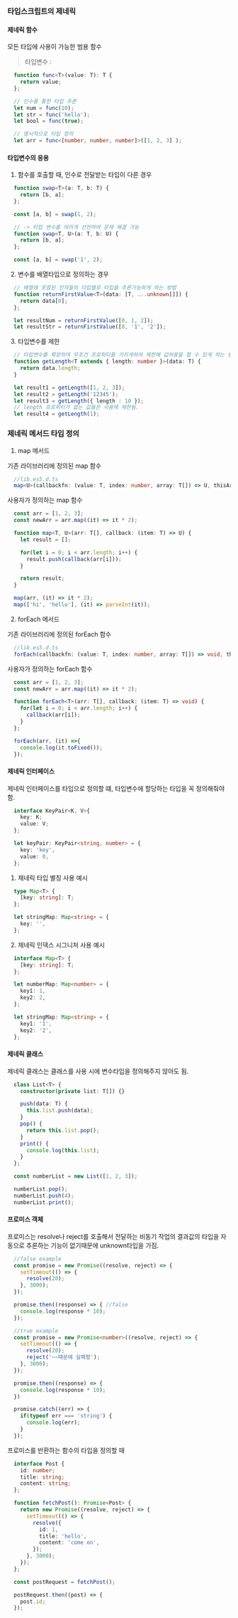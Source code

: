 ### 타입스크립트의 제네릭

#### 제네릭 함수

모든 타입에 사용이 가능한 범용 함수

> 타입변수 : <T>

```typescript
  function func<T>(value: T): T {
    return value;
  };

  // 인수를 통한 타입 추론
  let num = func(10);
  let str = func('hello');
  let bool = func(true);

  // 명시적으로 타입 정의
  let arr = func<[number, number, number]>([1, 2, 3] );
```

#### 타입변수의 응용

1. 함수를 호출할 때, 인수로 전달받는 타입이 다른 경우

```typescript
  function swap<T>(a: T, b: T) {
    return [b, a];
  };

  const [a, b] = swap(1, 2);

  // -> 타입 변수를 여러개 선언하여 문제 해결 가능
  function swap<T, U>(a: T, b: U) {
    return [b, a];
  };

  const [a, b] = swap('1', 2);
```
2. 변수를 배열타입으로 정의하는 경우

```typescript
  // 배열에 포함된 인자들의 타입별로 타입을 추론가능하게 하는 방법
  function returnFirstValue<T>(data: [T, ...unknown[]]) {
    return data[0];
  };

  let resultNum = returnFirstValue([0, 1, 2]);
  let resultStr = returnFirstValue([0, '1', '2']);
```

3. 타입변수를 제한

```typescript
  // 타입변수를 확장하여 무조건 프로퍼티를 가지게하여 제한해 값허용을 할 수 있게 하는 방법
  function getLength<T extends { length: number }>(data: T) {
    return data.length;
  }

  let result1 = getLength([1, 2, 3]);
  let result2 = getLength('12345');
  let result3 = getLength({ length : 10 });
  // length 프로퍼티가 없는 값들은 사용에 제한됨.
  let result4 = getLength(1);
```

### 제네릭 메서드 타입 정의

1. map 메서드

기존 라이브러리에 정의된 map 함수

```typescript
  //lib.es5.d.ts
  map<U>(callbackfn: (value: T, index: number, array: T[]) => U, thisArg?: any): U[];
```

사용자가 정의하는 map 함수

```typescript
  const arr = [1, 2, 3];
  const newArr = arr.map((it) => it * 2);

  function map<T, U>(arr: T[], callback: (item: T) => U) {
    let result = [];

    for(let i = 0; i < arr.length; i++) {
      result.push(callback(arr[i]));
    }

    return result;
  }

  map(arr, (it) => it * 2);
  map(['hi', 'hello'], (it) => parseInt(it));
```

2. forEach 메서드

기존 라이브러리에 정의된 forEach 함수

```typescript
  //lib.es5.d.ts
  forEach(callbackfn: (value: T, index: number, array: T[]) => void, thisArg?: any): void;
```

사용자가 정의하는 forEach 함수

```typescript
  const arr = [1, 2, 3];
  const newArr = arr.map((it) => it * 2);

  function forEach<T>(arr: T[], callback: (item: T) => void) {
    for(let i = 0; i < arr.length; i++) {
      callback(arr[i]);
    }
  };

  forEach(arr, (it) =>{
    console.log(it.toFixed());
  });
```

#### 제네릭 인터페이스

제네릭 인터페이스를 타입으로 정의할 떄, 타입변수에 할당하는 타입을 꼭 정의해줘야 함.

```typescript
  interface KeyPair<K, V>{
    key: K;
    value: V;
  };

  let keyPair: KeyPair<string, number> = {
    key: 'key',
    value: 0,
  };
```

1. 제네릭 타입 별칭 사용 예시

```typescript
  type Map<T> {
    [key: string]: T;
  };

  let stringMap: Map<string> = {
    key: '',
  };
```

2. 제네릭 인덱스 시그니처 사용 예시

```typescript
  interface Map<T> {
    [key: string]: T;
  };

  let numberMap: Map<number> = {
    key1: 1,
    key2: 2,
  };

  let stringMap: Map<string> = {
    key1: '1',
    key2: '2',
  };
```

#### 제네릭 클래스

제네릭 클래스는 클래스를 사용 시에 변수타입을 정의해주지 않아도 됨.

```typescript
  class List<T> {
    constructor(private list: T[]) {}

    push(data: T) {
      this.list.push(data);
    }
    pop() {
      return this.list.pop();
    }
    print() {
      console.log(this.list);
    }
  };

  const numberList = new List([1, 2, 3]);

  numberList.pop();
  numberList.push(4);
  numberList.print();
```

#### 프로미스 객체

프로미스는 resolve나 reject를 호출해서 전달하는 비동기 작업의 결과값의 
타입을 자동으로 추론하는 기능이 없기때문에 unknown타입을 가짐.

```typescript
  //false example
  const promise = new Promise((resolve, reject) => {
    setTimeout(() => {
      resolve(20);
    }, 3000);
  });

  promise.then((response) => { //false
    console.log(response * 10);
  });

  //true example
  const promise = new Promise<number>((resolve, reject) => {
    setTimeout(() => {
      resolve(20);
      reject('~~때문에 실패함');
    }, 3000);
  });

  promise.then((response) => {
    console.log(response * 10);
  })

  promise.catch((err) => {
    if(typeof err === 'string') {
      console.log(err);
    }
  });
```

프로미스를 반환하는 함수의 타입을 정의할 때

```typescript
  interface Post {
    id: number;
    title: string;
    content: string;
  };

  function fetchPost(): Promise<Post> {
    return new Promise((resolve, reject) => {
      setTimeout(() => {
        resolve({
          id: 1,
          title: 'hello',
          content: 'come on',
        });
      }, 3000);
    });
  };

  const postRequest = fetchPost();

  postRequest.then((post) => {
    post.id;
  });
```
